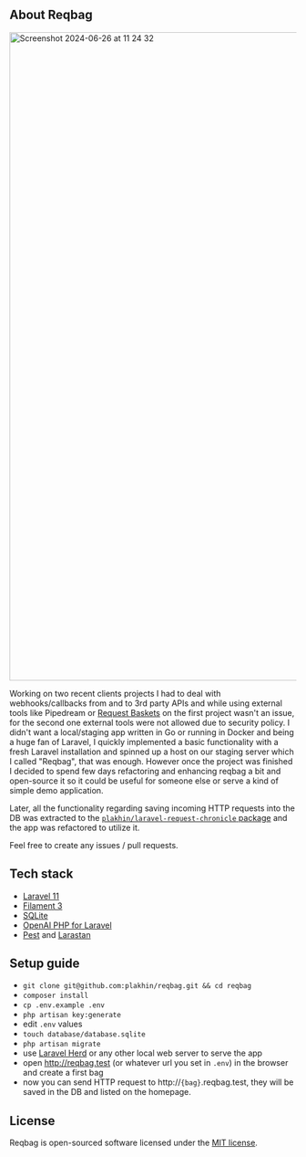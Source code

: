 ## About Reqbag

<img width="1136" alt="Screenshot 2024-06-26 at 11 24 32" src="https://github.com/plakhin/reqbag/assets/25561058/159a1818-0b68-4ee4-8648-8629e7547251">

Working on two recent clients projects I had to deal with webhooks/callbacks from and to 3rd party APIs and while using external tools like Pipedream or [Request Baskets](https://rbaskets.in/) on the first project wasn't an issue, for the second one external tools were not allowed due to security policy. I didn't want a local/staging app written in Go or running in Docker and being a huge fan of Laravel, I quickly implemented a basic functionality with a fresh Laravel installation and spinned up a host on our staging server which I called "Reqbag", that was enough.
However once the project was finished I decided to spend few days refactoring and enhancing reqbag a bit and open-source it so it could be useful for someone else or serve a kind of simple demo application.

Later, all the functionality regarding saving incoming HTTP requests into the DB was extracted to the [`plakhin/laravel-request-chronicle` package](https://github.com/plakhin/laravel-request-chronicle) and the app was refactored to utilize it.

Feel free to create any issues / pull requests.

## Tech stack
- [Laravel 11](http://laravel.com/docs/11.x)
- [Filament 3](https://filamentphp.com/docs/3.x/)
- [SQLite](http://sqlite.org)
- [OpenAI PHP for Laravel](https://github.com/openai-php/laravel)
- [Pest](https://pestphp.com/docs/) and [Larastan](https://github.com/larastan/larastan)


## Setup guide
- `git clone git@github.com:plakhin/reqbag.git && cd reqbag`
- `composer install`
- `cp .env.example .env`
- `php artisan key:generate`
- edit `.env` values
- `touch database/database.sqlite`
- `php artisan migrate`
- use [Laravel Herd](herd.laravel.com) or any other local web server to serve the app
- open http://reqbag.test (or whatever url you set in `.env`) in the browser and create a first bag
- now you can send HTTP request to http://`{bag}`.reqbag.test, they will be saved in the DB and listed on the homepage.

## License

Reqbag is open-sourced software licensed under the [MIT license](https://opensource.org/licenses/MIT).
